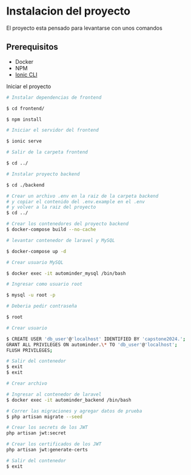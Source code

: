 # Instalacion del proyecto

El proyecto esta pensado para levantarse con unos comandos

## Prerequisitos

- Docker
- NPM
- [Ionic CLI](https://ionicframework.com/docs/intro/cli)


Iniciar el proyecto

``` bash
# Instalar dependencias de frontend

$ cd frontend/

$ npm install

# Iniciar el servidor del frontend

$ ionic serve

# Salir de la carpeta frontend

$ cd ../

# Instalar proyecto backend

$ cd ./backend

# Crear un archivo .env en la raiz de la carpeta backend
# y copiar el contenido del .env.example en el .env
# y volver a la raiz del proyecto
$ cd ../

# Crear los contenedores del proyecto backend
$ docker-compose build --no-cache

# levantar contenedor de laravel y MySQL

$ docker-compose up -d

# Crear usuario MySQL

$ docker exec -it autominder_mysql /bin/bash

# Ingresar como usuario root

$ mysql -u root -p

# Deberia pedir contraseña

$ root

# Crear usuario

$ CREATE USER 'db_user'@'localhost' IDENTIFIED BY 'capstone2024.';
GRANT ALL PRIVILEGES ON autominder.\* TO 'db_user'@'localhost';
FLUSH PRIVILEGES;

# Salir del contenedor
$ exit
$ exit

# Crear archivo 

# Ingresar al contenedor de laravel
$ docker exec -it autominder_backend /bin/bash

# Correr las migraciones y agregar datos de prueba
$ php artisan migrate --seed

# Crear los secrets de los JWT
php artisan jwt:secret

# Crear los certificados de los JWT
php artisan jwt:generate-certs

# Salir del contenedor
$ exit
```
